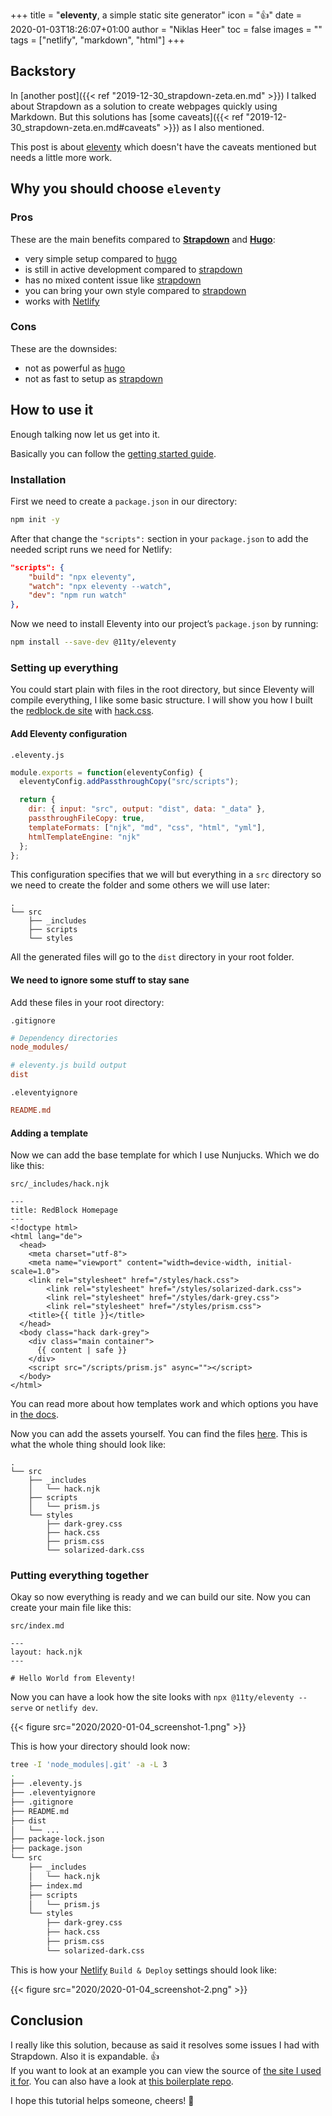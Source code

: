 +++
title = "**eleventy**, a simple static site generator"
icon = ":thumbsup:"
date = 2020-01-03T18:26:07+01:00
author = "Niklas Heer"
toc = false
images = ""
tags = ["netlify", "markdown", "html"]
+++

## Backstory

In [another post]({{< ref "2019-12-30_strapdown-zeta.en.md" >}}) I talked about Strapdown as a solution to create webpages quickly using Markdown. But this solutions has [some caveats]({{< ref "2019-12-30_strapdown-zeta.en.md#caveats" >}}) as I also mentioned.

This post is about [eleventy](https://github.com/11ty/eleventy) which doesn't have the caveats mentioned but needs a little more work.

## Why you should choose `eleventy`

### Pros

These are the main benefits compared to [**Strapdown**](http://strapdown.ztx.io/) and [**Hugo**](https://gohugo.io/):

- very simple setup compared to [hugo]
- is still in active development compared to [strapdown]
- has no mixed content issue like [strapdown]
- you can bring your own style compared to [strapdown]
- works with [Netlify](https://www.netlify.com/)

### Cons

These are the downsides:

- not as powerful as [hugo]
- not as fast to setup as [strapdown]

## How to use it

Enough talking now let us get into it.

Basically you can follow the [getting started guide](https://www.11ty.dev/docs/getting-started/).

### Installation

First we need to create a `package.json` in our directory:

```bash
npm init -y
```

After that change the `"scripts":` section in your `package.json` to add the needed script runs we need for Netlify:

```json
"scripts": {
    "build": "npx eleventy",
    "watch": "npx eleventy --watch",
    "dev": "npm run watch"
},
```

Now we need to install Eleventy into our project’s `package.json` by running:

```bash
npm install --save-dev @11ty/eleventy
```

### Setting up everything

You could start plain with files in the root directory, but since Eleventy will compile everything, I like some basic structure.
I will show you how I built the [redblock.de site](https://site.redblock.de) with [hack.css](https://hackcss.egoist.moe/).

#### Add Eleventy configuration

`.eleventy.js`

```js
module.exports = function(eleventyConfig) {
  eleventyConfig.addPassthroughCopy("src/scripts");

  return {
    dir: { input: "src", output: "dist", data: "_data" },
    passthroughFileCopy: true,
    templateFormats: ["njk", "md", "css", "html", "yml"],
    htmlTemplateEngine: "njk"
  };
};
```

This configuration specifies that we will but everything in a `src` directory so we need to create the folder and some others we will use later:

```plain
.
└── src
    ├── _includes
    ├── scripts
    └── styles
```

All the generated files will go to the `dist` directory in your root folder.

#### We need to ignore some stuff to stay sane

Add these files in your root directory:

`.gitignore`

```ini
# Dependency directories
node_modules/

# eleventy.js build output
dist
```

`.eleventyignore`

```ini
README.md
```

#### Adding a template

Now we can add the base template for which I use Nunjucks. Which we do like this:

`src/_includes/hack.njk`

```go-html-template
---
title: RedBlock Homepage
---
<!doctype html>
<html lang="de">
  <head>
    <meta charset="utf-8">
    <meta name="viewport" content="width=device-width, initial-scale=1.0">
    <link rel="stylesheet" href="/styles/hack.css">
		<link rel="stylesheet" href="/styles/solarized-dark.css">
		<link rel="stylesheet" href="/styles/dark-grey.css">
		<link rel="stylesheet" href="/styles/prism.css">
    <title>{{ title }}</title>
  </head>
  <body class="hack dark-grey">
    <div class="main container">
      {{ content | safe }}
    </div>
    <script src="/scripts/prism.js" async=""></script>
  </body>
</html>
```

You can read more about how templates work and which options you have in [the docs](https://www.11ty.dev/docs/templates/).

Now you can add the assets yourself. You can find the files [here](https://github.com/niklas-heer/redblock/tree/master/src). This is what the whole thing should look like:

```plain
.
└── src
    ├── _includes
    │   └── hack.njk
    ├── scripts
    │   └── prism.js
    └── styles
        ├── dark-grey.css
        ├── hack.css
        ├── prism.css
        └── solarized-dark.css
```

### Putting everything together

Okay so now everything is ready and we can build our site. Now you can create your main file like this:

`src/index.md`

```mdk
---
layout: hack.njk
---

# Hello World from Eleventy!
```

Now you can have a look how the site looks with `npx @11ty/eleventy --serve` or `netlify dev`.

{{< figure src="2020/2020-01-04_screenshot-1.png" >}}

This is how your directory should look now:

```bash
tree -I 'node_modules|.git' -a -L 3
.
├── .eleventy.js
├── .eleventyignore
├── .gitignore
├── README.md
├── dist
│   └── ...
├── package-lock.json
├── package.json
└── src
    ├── _includes
    │   └── hack.njk
    ├── index.md
    ├── scripts
    │   └── prism.js
    └── styles
        ├── dark-grey.css
        ├── hack.css
        ├── prism.css
        └── solarized-dark.css
```

This is how your [Netlify](https://netlify.com) `Build & Deploy` settings should look like:

{{< figure src="2020/2020-01-04_screenshot-2.png" >}}

## Conclusion

I really like this solution, because as said it resolves some issues I had with Strapdown. Also it is expandable. :thumbsup: <br />
If you want to look at an example you can view the source of [the site I used it for](https://github.com/niklas-heer/redblock).
You can also have a look at [this boilerplate repo](https://github.com/ianrose/deventy).

I hope this tutorial helps someone, cheers! :tada:

[hugo]: https://gohugo.io/
[strapdown]: http://strapdown.ztx.io/
